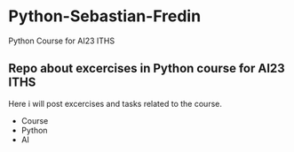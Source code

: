 # Python-Sebastian-Fredin
Python Course for AI23 ITHS
## Repo about excercises in Python course for AI23 ITHS

Here i will post excercises and tasks related to the course.

- Course
- Python
- AI


